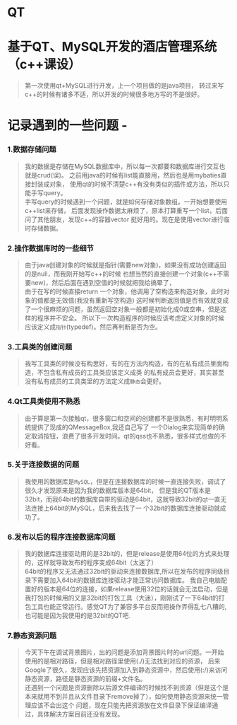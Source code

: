 # QT
基于QT、MySQL开发的酒店管理系统（c++课设）
=====

   >第一次使用qt+MySQL进行开发，上一个项目做的是java项目，
转过来写c++的时候有诸多不适，所以开发的时候很多地方写的不是很好。
   # 记录遇到的一些问题 -

   ### 1.数据存储问题
   
> 我的数据是存储在MySQL数据库中，所以每一次都要和数据库进行交互也就是crud(误)。
之前用java的时候有list能直接用，然后也是用mybaties直接封装成对象，
使用qt的时候不清楚c++有没有类似的插件或方法，所以只能手写query。<br>
 手写query的时候遇到一个问题，就是如何存储对象数组。一开始想要使用c++list来存储，
后面发现操作数据太麻烦了，原本打算重写一个list，后面问了其他朋友，发现c++的容器vector
挺好用的。现在是使用vector进行临时存储数据。

  ### 2.操作数据库时的一些细节
  
>由于java创建对象的时候就是指针(需要new对象)，如果没有成功创建返回的是null，而我刚开始写c++的时候
也想当然的直接创建一个对象(c++不需要new)，然后后面在遇到空值的时候就把我给搞晕了，<br>
由于在写的时候直接return 一个对象，他调用了空构造来构造对象，此时对象的值都是无效值(我没有重新写空构造)
这时候判断返回值是否有效就变成了一个很麻烦的问题，虽然返回空对象一般都是初始化成0或空串，但是这样的程序并不安全。
所以下一次构造程序的时候应该考虑定义对象的时候应该定义成`指针`(typedef)。然后再判断是否为空。
   
   ### 3.工具类的创建问题
 
   >我写工具类的时候没有构思好，有的在方法内构造，有的在私有成员里面构造，不包含私有成员的工具类应该定义成类
的私有成员会更好，其实甚至没有私有成员的工具类里的方法定义成`静态`会更好。

  ### 4.Qt工具类使用不熟悉
   
   >由于算是第一次接触qt，很多窗口和空间的创建都不是很熟悉，有时明明系统提供了现成的QMessageBox,我还自己写了
一个Dialog来实现简单的确定取消按钮，浪费了很多开发时间。qt的qss也不熟悉，很多样式也做的不好看。

  ### 5.关于连接数据的问题
  > 我使用的数据库是`MySQL`，但是在连接数据库的时候一直连接失败，调试了很久才发现原来是因为我的数据库版本是64bit，
但是我的QT版本是32bit，而我64bit的数据库自带的驱动是64bit，这就导致32bit的qt一直无法连接上64bit的MySQL，后来我去找了一
个32bit的数据库连接驱动就成功了。

### 6.发布以后的程序连接数据库问题
>我的数据库连接驱动用的是32bit的，但是release是使用64位的方式来处理的，这样就导致发布的程序变成64bit（太迷了）<br>
64bit的程序又无法通过32bit的驱动来连接数据库,所以在发布的程序同级目录下需要加入64bit的数据库连接驱动才能正常访问数据库。
我自己电脑配置好的版本是64位的连接，如果release使用32位的话就会无法启动，但是我打包的时候用的又是32bit的打包工具（大迷），刚刚试了一下64bit的打包工具也能正常运行。感觉QT为了兼容多平台反而把操作弄得乱七八糟的,也可能是因为我使用的是32bit的QT吧.

### 7.静态资源问题
>今天下午在调试背景图片，出的问题是添加背景图片时的url问题。一开始使用的是相对路径，但是相对路径里使用(./)无法找到对应的资源，
后来Google了很久，发现应该先把资源加入到静态资源中，然后使用(:/)来访问静态资源，路径是静态资源的前缀+文件名。<br>
还遇到一个问题是资源删除以后源文件编译的时候找不到资源（但是这个是本来就用不到并且从文件目录下remove掉了），如何使用静态资源来统一管理应该不会出这个
问题，现在只能先把资源放在文件目录下保证编译通过，具体解决方案目前还没有发现。
